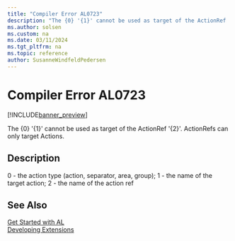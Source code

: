 ```yaml
---
title: "Compiler Error AL0723"
description: "The {0} '{1}' cannot be used as target of the ActionRef '{2}'."
ms.author: solsen
ms.custom: na
ms.date: 03/11/2024
ms.tgt_pltfrm: na
ms.topic: reference
author: SusanneWindfeldPedersen
---
```

[//]: # (START>DO_NOT_EDIT)
[//]: # (IMPORTANT:Do not edit any of the content between here and the END>DO_NOT_EDIT.)
[//]: # (Any modifications should be made in the .xml files in the ModernDev repo.)
# Compiler Error AL0723

[!INCLUDE[banner_preview](../includes/banner_preview.md)]

The {0} '{1}' cannot be used as target of the ActionRef '{2}'. ActionRefs can only target Actions.


## Description
0 - the action type (action, separator, area, group); 1 - the name of the target action; 2 - the name of the action ref  

[//]: # (IMPORTANT: END>DO_NOT_EDIT)
## See Also  
[Get Started with AL](../devenv-get-started.md)  
[Developing Extensions](../devenv-dev-overview.md)  